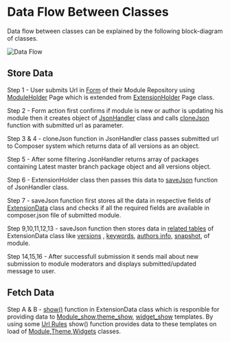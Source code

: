 # Data Flow Between Classes 

 Data flow between classes can be explained by the following block-diagram of classes.

 ![Data Flow](https://github.com/vikas-srivastava/extensionmanager/raw/master/docs/img/data-flow.png)

## Store Data

 Step 1 - User submits Url in [Form](https://github.com/vikas-srivastava/extensionmanager/blob/master/code/page_type/ExtensionHolder.php#L22) of their Module Repository using [ModuleHolder](https://github.com/vikas-srivastava/extensionmanager/blob/master/code/page_type/ModuleHolder.php) Page which is extended from [ExtensionHolder](https://github.com/vikas-srivastava/extensionmanager/blob/master/code/page_type/ExtensionHolder.php) Page class.

 Step 2 - Form action first confirms if module is new or author is updating his module then it creates object of [JsonHandler](https://github.com/vikas-srivastava/extensionmanager/blob/master/code/control/JsonHandler.php) class and calls [cloneJson](https://github.com/vikas-srivastava/extensionmanager/blob/master/code/control/JsonHandler.php#L32) function with submitted url as parameter. 

 Step 3 & 4 - cloneJson function in JsonHandler class passes submitted url to Composer system which returns data of all versions as an object.

 Step 5 - After some filtering JsonHandler returns array of packages containing Latest master branch package object and all versions object.

 Step 6 - ExtensionHolder class then passes this data to [saveJson](https://github.com/vikas-srivastava/extensionmanager/blob/master/code/control/JsonHandler.php#L95) function of JsonHandler class.

 Step 7 - saveJson function first stores all the data in respective fields of [ExtensionData](https://github.com/vikas-srivastava/extensionmanager/blob/master/code/control/ExtensionData.php) class and checks if all the required fields are available in composer.json file of submitted module.

 Step 9,10,11,12,13 - saveJson function then stores data in [related tables](https://github.com/vikas-srivastava/extensionmanager/blob/master/code/control/ExtensionData.php#L89) of ExtensionData class like [versions](https://github.com/vikas-srivastava/extensionmanager/blob/master/code/control/ExtensionVersion.php) , [keywords](https://github.com/vikas-srivastava/extensionmanager/blob/master/code/control/ExtensionKeywords.php), [authors info](https://github.com/vikas-srivastava/extensionmanager/blob/master/code/control/ExtensionAuthorController.php), [snapshot](https://github.com/vikas-srivastava/extensionmanager/blob/master/code/control/ExtensionSnapshot.php), of module. 

 Step 14,15,16 - After successfull submission it sends mail about new submission to module moderators and displays submitted/updated message to user.

## Fetch Data 

 Step A & B - [show()](https://github.com/vikas-srivastava/extensionmanager/blob/master/code/control/ExtensionData.php#L197) function in ExtensionData class which is responible for providing data to [Module_show](https://github.com/vikas-srivastava/extensionmanager/blob/master/templates/Layout/Module_show.ss),[theme_show](https://github.com/vikas-srivastava/extensionmanager/blob/master/templates/Layout/Theme_show.ss), [widget_show](https://github.com/vikas-srivastava/extensionmanager/blob/master/templates/Layout/Widget_show.ss) templates. By using some [Url Rules](https://github.com/vikas-srivastava/extensionmanager/blob/master/_config.php#L16) show() function provides data to these templates on load of [Module](https://github.com/vikas-srivastava/extensionmanager/blob/master/code/page_type/Module.php),[Theme](https://github.com/vikas-srivastava/extensionmanager/blob/master/code/page_type/Theme.php),[Widgets](https://github.com/vikas-srivastava/extensionmanager/blob/master/code/page_type/Widget.php) classes.